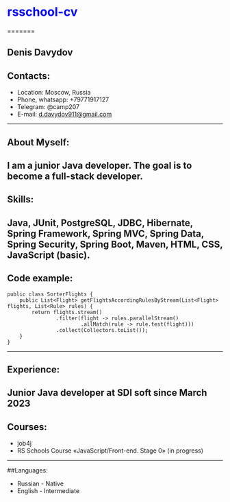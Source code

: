 # <span style="color:blue">rsschool-cv</span>
=======

Denis Davydov
-------
## Contacts:

  * Location: Moscow, Russia
  * Phone, whatsapp: +79771917127
  * Telegram: @camp207
  * E-mail: d.davydov911@gmail.com
-------
## About Myself:

  I am a junior Java developer. The goal is to become a full-stack developer.
-------
## Skills:

  Java, JUnit, PostgreSQL, JDBC, Hibernate, Spring Framework, Spring MVC, Spring Data, Spring Security, Spring Boot, Maven, HTML, CSS, JavaScript (basic).
-------
## Code example:

```
public class SorterFlights {
    public List<Flight> getFlightsAccordingRulesByStream(List<Flight> flights, List<Rule> rules) {
        return flights.stream()
                .filter(flight -> rules.parallelStream()
                        .allMatch(rule -> rule.test(flight)))
                .collect(Collectors.toList());
    }
}
```
-------
## Experience:

  Junior Java developer at SDI soft since March 2023
-------
## Courses:
  * job4j
  * RS Schools Course «JavaScript/Front-end. Stage 0» (in progress)
-------
##Languages:
  * Russian - Native
  * English - Intermediate